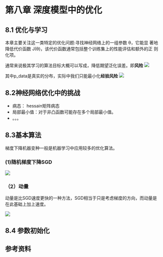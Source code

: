# 第八章 深度模型中的优化


## 8.1 优化与学习
本章主要关注这一类特定的优化问题:寻找神经网络上的一组参数 θ，它能显 著地降低代价函数 J(θ)，该代价函数通常包括整个训练集上的性能评估和额外的正 则化项。

通常来说极其学习的算法目标大概可以写成，降低期望泛化误差。即**风险**
![](../../../../Draft/media/15209459008411/15209462294325.jpg)

其中p_data是真实的分布，实际中我们只能最小化**经验风险**
![](../../../../Draft/media/15209459008411/15209463229280.jpg)
## 8.2神经网络优化中的挑战

* 病态： hessain矩阵病态
* 局部最小值：对于非凸函数可能存在多个局部最小值。
* 。。。

## 8.3基本算法
梯度下降机器变种一般是机器学习中应用较多的优化算法。

### (1)随机梯度下降SGD

![](../../../../Draft/media/15209459008411/15221677256921.jpg)



### （2）动量
动量是比SGD速度更快的一种方法，SGD相当于只是考虑梯度的方向，而动量是在此基础上加上速度。

![](../../../../Draft/media/15209459008411/15221680917826.jpg)

## 8.4 参数初始化




## 参考资料



